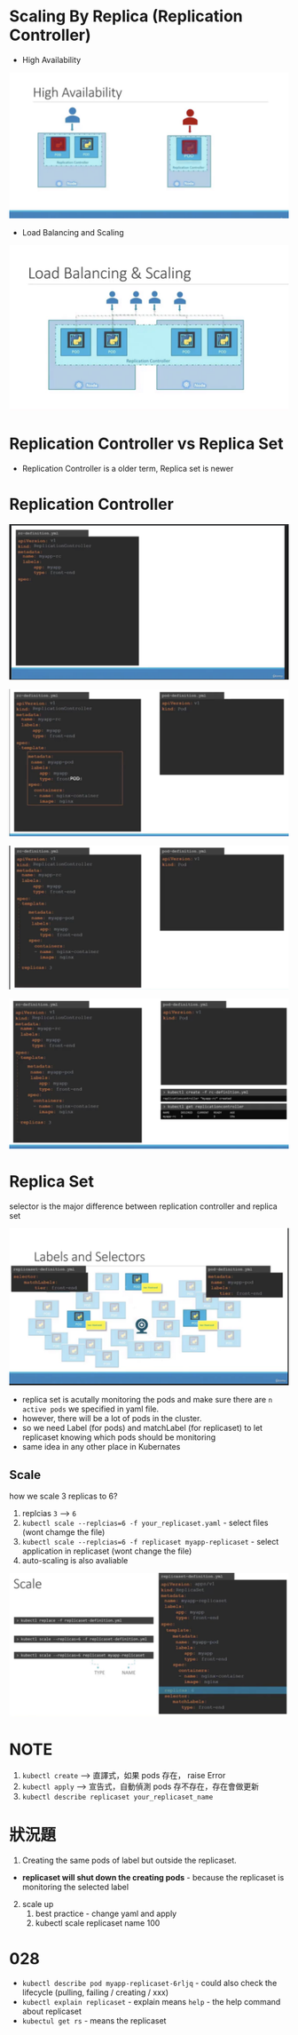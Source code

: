 # Scaling By Replica (Replication Controller)

* High Availability

<img src='../assets/025_1.png'></img>

* Load Balancing and Scaling

<img src='../assets/025_2.png'></img>

# Replication Controller vs Replica Set

* Replication Controller is a older term, Replica set is newer

# Replication Controller

<img src='../assets/025_3.png'></img>

<img src='../assets/025_4.png'></img>

<img src='../assets/025_5.png'></img>

<img src='../assets/025_6.png'></img>

# Replica Set

selector is the major difference between replication controller and replica set

<img src='../assets/025_7.png'></img>

* replica set is acutally monitoring the pods and make sure there are `n` `active pods` we specified in yaml file.
* however, there will be a lot of pods in the cluster.
* so we need Label (for pods) and matchLabel (for replicaset) to let replicaset knowing which pods should be monitoring
* same idea in any other place in Kubernates

## Scale

how we scale 3 replicas to 6?

1. replcias `3` --> `6`
2. `kubectl scale --replcias=6 -f your_replicaset.yaml` - select files (wont chamge the file)
3. `kubectl scale --replcias=6 -f replicaset myapp-replicaset` - select application in replicaset (wont change the file)
4. auto-scaling is also avaliable


<img src='../assets/025_8.png'></img>

# NOTE

1. `kubectl create` --> 直譯式，如果 pods 存在， raise Error
2. `kubectl apply` --> 宣告式，自動偵測 pods 存不存在，存在會做更新
3. `kubectl describe replicaset your_replicaset_name`

# 狀況題

1. Creating the same pods of label but outside the replicaset.

* **replicaset will shut down the creating pods** - because the replicaset is monitoring the selected label

2. scale up
   1. best practice - change yaml and apply
   2. kubectl scale replicaset name 100

# 028

* `kubectl describe pod myapp-replicaset-6rljq` - could also check the lifecycle (pulling, failing / creating / xxx)
* `kubectl explain replicaset` - explain means `help` - the help command about replicaset
* `kubectul get rs` - means the replicaset